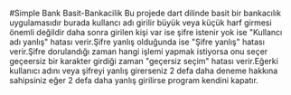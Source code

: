 #Simple Bank
Basit-Bankacilik
Bu projede dart dilinde basit bir bankacılık uygulamasıdır burada kullancı adı girilir büyük veya küçük harf girmesi önemli değildir daha sonra girilen kişi var ise şifre istenir yok ise "Kullancı adı yanlış" hatası verir.Şifre yanlış olduğunda ise "Şifre yanlış" hatası verir.Şifre dorulandığı zaman hangi işlemi yapmak istiyorsa onu seçer geçeersiz bir karakter girdiği zaman "geçersiz seçim" hatası verir.Eğerki kullanıcı adını veya şifreyi yanlış girerseniz 2 defa daha deneme hakkına sahipsiniz eğer 2 defa daha yanlış girilirse program kendini kapatır.
